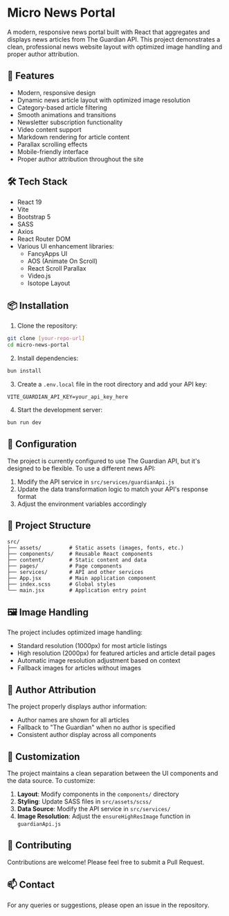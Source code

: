 # Micro News Portal

A modern, responsive news portal built with React that aggregates and displays news articles from The Guardian API. This project demonstrates a clean, professional news website layout with optimized image handling and proper author attribution.

## 🚀 Features

- Modern, responsive design
- Dynamic news article layout with optimized image resolution
- Category-based article filtering
- Smooth animations and transitions
- Newsletter subscription functionality
- Video content support
- Markdown rendering for article content
- Parallax scrolling effects
- Mobile-friendly interface
- Proper author attribution throughout the site

## 🛠️ Tech Stack

- React 19
- Vite
- Bootstrap 5
- SASS
- Axios
- React Router DOM
- Various UI enhancement libraries:
  - FancyApps UI
  - AOS (Animate On Scroll)
  - React Scroll Parallax
  - Video.js
  - Isotope Layout

## 📦 Installation

1. Clone the repository:
```bash
git clone [your-repo-url]
cd micro-news-portal
```

2. Install dependencies:
```bash
bun install
```

3. Create a `.env.local` file in the root directory and add your API key:
```
VITE_GUARDIAN_API_KEY=your_api_key_here
```

4. Start the development server:
```bash
bun run dev
```

## 🔧 Configuration

The project is currently configured to use The Guardian API, but it's designed to be flexible. To use a different news API:

1. Modify the API service in `src/services/guardianApi.js`
2. Update the data transformation logic to match your API's response format
3. Adjust the environment variables accordingly

## 📁 Project Structure

```
src/
├── assets/         # Static assets (images, fonts, etc.)
├── components/     # Reusable React components
├── content/        # Static content and data
├── pages/          # Page components
├── services/       # API and other services
├── App.jsx         # Main application component
├── index.scss      # Global styles
└── main.jsx        # Application entry point
```

## 🖼️ Image Handling

The project includes optimized image handling:

- Standard resolution (1000px) for most article listings
- High resolution (2000px) for featured articles and article detail pages
- Automatic image resolution adjustment based on context
- Fallback images for articles without images

## 👤 Author Attribution

The project properly displays author information:

- Author names are shown for all articles
- Fallback to "The Guardian" when no author is specified
- Consistent author display across all components

## 🎨 Customization

The project maintains a clean separation between the UI components and the data source. To customize:

1. **Layout**: Modify components in the `components/` directory
2. **Styling**: Update SASS files in `src/assets/scss/`
3. **Data Source**: Modify the API service in `src/services/`
4. **Image Resolution**: Adjust the `ensureHighResImage` function in `guardianApi.js`

## 🤝 Contributing

Contributions are welcome! Please feel free to submit a Pull Request.

## 📫 Contact

For any queries or suggestions, please open an issue in the repository.

